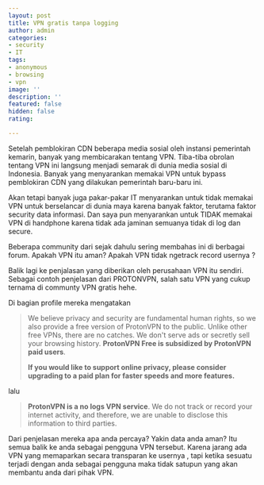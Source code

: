 ```yaml
---
layout: post
title: VPN gratis tanpa logging
author: admin
categories:
- security
- IT
tags:
- anonymous
- browsing
- vpn
image: ''
description: ''
featured: false
hidden: false
rating: 

---
```

Setelah pemblokiran CDN beberapa media sosial oleh instansi pemerintah kemarin, banyak yang membicarakan tentang VPN. Tiba-tiba obrolan tentang VPN ini langsung menjadi semarak di dunia media sosial di Indonesia. Banyak yang menyarankan memakai VPN untuk bypass pemblokiran CDN yang dilakukan pemerintah baru-baru ini.

Akan tetapi banyak juga pakar-pakar IT menyarankan untuk tidak memakai VPN untuk berselancar di dunia maya karena banyak faktor, terutama faktor security data informasi. Dan saya pun menyarankan untuk TIDAK memakai VPN di handphone karena tidak ada jaminan semuanya tidak di log dan secure.

Beberapa community dari sejak dahulu sering membahas ini di berbagai forum. Apakah VPN itu aman? Apakah VPN tidak ngetrack record usernya ?

Balik lagi ke penjalasan  yang diberikan oleh perusahaan VPN itu sendiri. Sebagai contoh penjelasan dari PROTONVPN, salah satu VPN yang cukup ternama di communty VPN gratis hehe.

Di bagian profile mereka mengatakan 

> We believe privacy and security are fundamental human rights, so we also provide a free version of ProtonVPN to the public. Unlike other free VPNs, there are no catches. We don't serve ads or secretly sell your browsing history. **ProtonVPN Free is subsidized by ProtonVPN paid users**. 
>
> **If you would like to support online privacy, please consider upgrading to a paid plan for faster speeds and more features.**

lalu

> **ProtonVPN is a no logs VPN service**. We do not track or record your internet activity, and therefore, we are unable to disclose this information to third parties.

Dari penjelasan mereka apa anda percaya? Yakin data anda aman? Itu semua balik ke anda sebagai pengguna VPN tersebut. Karena jarang ada VPN yang memaparkan secara transparan ke usernya , tapi ketika sesuatu terjadi dengan anda sebagai pengguna maka tidak satupun yang akan membantu anda dari pihak VPN.